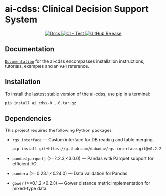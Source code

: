 
# ai-cdss: Clinical Decision Support System

<div class="column" align="middle">
    <a href="https://dabadav.github.io/ai-cdss/index.html">
        <img src="https://img.shields.io/badge/Docs-online-green?label=Documentation" alt="Docs"/>
    </a>
    <a href="https://github.com/dabadav/ai-cdss/actions/workflows/tests.yml">
        <img src="https://github.com/dabadav/ai-cdss/actions/workflows/test.yml/badge.svg" alt="CI - Test"/>
    </a>
    <a href="https://github.com/dabadav/ai-cdss/releases/latest">
        <img src="https://img.shields.io/github/v/release/dabadav/ai-cdss?label=GitHub%20Release" alt="GitHub Release"/>
    </a>
</div>

## Documentation

[`Documentation`](https://dabadav.github.io/ai-cdss/index.html) for the ai-cdss encompasses installation instructions, tutorials, examples and an API reference.

## Installation

To install the lastest stable version of the ai-cdss, use pip in a terminal:

```bash
pip install ai_cdss-0.1.0.tar.gz
```

## Dependencies

This project requires the following Python packages:

- `rgs_interface` — Custom interface for DB reading and table merging.
  
  ```bash
  pip install git+https://github.com/dabadav/rgs-interface.git@v0.2.2
  ```
- `pandas[parquet]` (>=2.2.3,<3.0.0) — Pandas with Parquet support for efficient I/O.
- `pandera` (>=0.23.1,<0.24.0) — Data validation for Pandas.
- `gower` (>=0.1.2,<0.2.0) — Gower distance metric implementation for mixed-type data.
